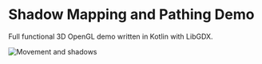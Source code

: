 # Shadow Mapping and Pathing Demo

Full functional 3D OpenGL demo written in Kotlin with LibGDX.

![Movement and shadows](https://github.com/starrtnow/srpg3D/raw/master/shadows%20and%20movement.gif)

